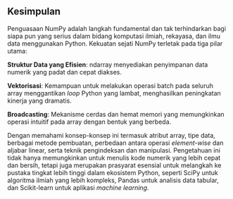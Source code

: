 ## Kesimpulan

Penguasaan NumPy adalah langkah fundamental dan tak terhindarkan bagi siapa pun yang serius dalam bidang komputasi ilmiah, rekayasa, dan ilmu data menggunakan Python.
Kekuatan sejati NumPy terletak pada tiga pilar utama:

**Struktur Data yang Efisien**: ndarray menyediakan penyimpanan data numerik yang padat dan cepat diakses.

**Vektorisasi**: Kemampuan untuk melakukan operasi batch pada seluruh array menggantikan *loop* Python yang lambat, menghasilkan peningkatan kinerja yang dramatis.

**Broadcasting**: Mekanisme cerdas dan hemat memori yang memungkinkan operasi intuitif pada array dengan bentuk yang berbeda.

Dengan memahami konsep-konsep ini termasuk atribut array, tipe data, berbagai metode pembuatan, perbedaan antara operasi *element-wise* dan aljabar linear, serta teknik pengindeksan dan manipulasi. Pengetahuan ini tidak hanya memungkinkan untuk menulis kode numerik yang lebih cepat dan bersih, tetapi juga merupakan prasyarat esensial untuk melangkah ke pustaka tingkat lebih tinggi dalam ekosistem Python, seperti SciPy untuk algoritma ilmiah yang lebih kompleks, Pandas untuk analisis data tabular, dan Scikit-learn untuk aplikasi *machine learning*.

